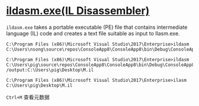 # [ildasm.exe(IL Disassembler)](https://docs.microsoft.com/en-us/dotnet/framework/tools/ildasm-exe-il-disassembler)

`ildasm.exe` takes a portable executable (PE) file that contains intermediate language (IL) code and creates a text file suitable as input to Ilasm.exe.

    C:\Program Files (x86)\Microsoft Visual Studio\2017\Enterprise>ildasm C:\Users\nsong\source\repos\ConsoleApp8\ConsoleApp8\bin\Debug\ConsoleApp8.exe

    C:\Program Files (x86)\Microsoft Visual Studio\2017\Enterprise>ildasm C:\Users\pig\source\repos\ConsoleApp8\ConsoleApp8\bin\Debug\ConsoleApp8.exe /output:C:\Users\pig\Desktop\M.il

    C:\Program Files (x86)\Microsoft Visual Studio\2017\Enterprise>ilasm C:\Users\pig\Desktop\M.il


`Ctrl+M` 查看元数据